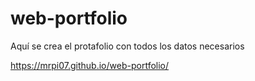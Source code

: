 # web-portfolio
Aquí se crea el protafolio con todos los datos necesarios

https://mrpi07.github.io/web-portfolio/